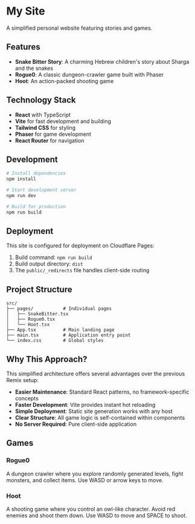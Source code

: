 # My Site

A simplified personal website featuring stories and games.

## Features

- **Snake Bitter Story**: A charming Hebrew children's story about Sharga and the snakes
- **Rogue0**: A classic dungeon-crawler game built with Phaser
- **Hoot**: An action-packed shooting game

## Technology Stack

- **React** with TypeScript
- **Vite** for fast development and building
- **Tailwind CSS** for styling
- **Phaser** for game development
- **React Router** for navigation

## Development

```bash
# Install dependencies
npm install

# Start development server
npm run dev

# Build for production
npm run build
```

## Deployment

This site is configured for deployment on Cloudflare Pages:

1. Build command: `npm run build`
2. Build output directory: `dist`
3. The `public/_redirects` file handles client-side routing

## Project Structure

```
src/
├── pages/           # Individual pages
│   ├── SnakeBitter.tsx
│   ├── Rogue0.tsx
│   └── Hoot.tsx
├── App.tsx          # Main landing page
├── main.tsx         # Application entry point
└── index.css        # Global styles
```

## Why This Approach?

This simplified architecture offers several advantages over the previous Remix setup:

- **Easier Maintenance**: Standard React patterns, no framework-specific concepts
- **Faster Development**: Vite provides instant hot reloading
- **Simple Deployment**: Static site generation works with any host
- **Clear Structure**: All game logic is self-contained within components
- **No Server Required**: Pure client-side application

## Games

### Rogue0
A dungeon crawler where you explore randomly generated levels, fight monsters, and collect items. Use WASD or arrow keys to move.

### Hoot
A shooting game where you control an owl-like character. Avoid red enemies and shoot them down. Use WASD to move and SPACE to shoot.
